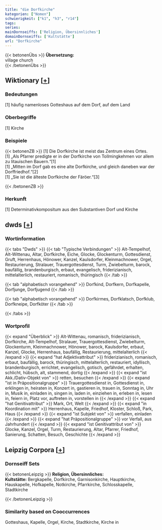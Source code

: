 ```yaml
---
title: "die Dorfkirche"
kategorien: ["Nomen"]
schwierigkeit: ["k1", "h3", "r14"]
tags:
series:
mainDornseiffs: ['Religion, Übersinnliches']
domainDornseiffs: ['Kultstätte']
url: "Dorfkirche"
---
```


{{< betonenÜbs >}}
**Übersetzung:**  
village church  
{{< /betonenÜbs >}}

## Wiktionary [[+](https://de.wiktionary.org/wiki/Dorfkirche)]

### Bedeutungen
[1] häufig namenloses Gotteshaus auf dem Dorf, auf dem Land  

### Oberbegriffe
[1] Kirche  

### Beispiele
{{< betonenZB >}}
[1] Die Dorfkirche ist meist das Zentrum eines Ortes.  
[1] „Als Pfarrer predigte er in der Dorfkirche von Tollmingkehmen vor allem zu litauischen Bauern.“[1]  
[1] „Mitten im Dorf gab es eine alte Dorfkirche, und gleich daneben war der Dorffriedhof.“[2]  
[1] „Sie ist die älteste Dorfkirche der Färöer.“[3]  

{{< /betonenZB >}}
### Herkunft
[1] Determinativkompositum aus den Substantiven Dorf und Kirche  



## dwds [[+](https://www.dwds.de/wb/Dorfkirche)]

### Wortinformation
{{< tabs "Dwds" >}}
{{< tab "Typische Verbindungen" >}}
Alt-Tempelhof, Alt-Wittenau, Altar, Dorfkirche, Eiche, Glocke, Glockenturm, Gottesdienst, Gruft, Herrenhaus, Hönower, Kanzel, Kaulsdorfer, Kleinmachnower, Orgel, Restaurierung, Stralauer, Trauergottesdienst, Turm, Zwiebelturm, barock, baufällig, brandenburgisch, erbaut, evangelisch, friderizianisch, mittelalterlich, restauriert, romanisch, thüringisch
{{< /tab >}}

{{< tab "alphabetisch vorangehend" >}}
Dorfkind, Dorfkern, Dorfkapelle, Dorfjunge, Dorfjugend
{{< /tab >}}

{{< tab "alphabetisch vorangehend" >}}
Dorfkirmes, Dorfklatsch, Dorfklub, Dorfkneipe, Dorfköter
{{< /tab >}}

{{< /tabs >}}

### Wortprofil
{{< expand "Überblick" >}} Alt-Wittenau, romanisch, friderizianisch, Dorfkirche, Alt-Tempelhof, Stralauer, Trauergottesdienst, Zwiebelturm, Glockenturm, Kleinmachnower, Hönower, barock, Kaulsdorfer, erbaut, Kanzel, Glocke, Herrenhaus, baufällig, Restaurierung, mittelalterlich {{< /expand >}}
{{< expand "hat Adjektivattribut" >}} friderizianisch, romanisch, erbaut, baufällig, barock, thüringisch, mittelalterlich, restauriert, idyllisch, brandenburgisch, errichtet, evangelisch, gotisch, gefährdet, erhalten, schlicht, hübsch, alt, stammend, dortig {{< /expand >}}
{{< expand "ist Akk./Dativ-Objekt von" >}} retten, besuchen {{< /expand >}}
{{< expand "ist in Präpositionalgruppe" >}} Trauergottesdienst in, Gottesdienst in, erklingen in, heiraten in, Konzert in, gastieren in, trauen in, Sonntag in, Uhr in, Musik in, einladen in, singen in, laden in, einziehen in, erleben in, lesen in, feiern in, Platz vor, auftreten in, vorstellen in {{< /expand >}}
{{< expand "hat Genitivattribut" >}} Mark, Ort, Welt {{< /expand >}}
{{< expand "in Koordination mit" >}} Herrenhaus, Kapelle, Friedhof, Kloster, Schloß, Park, Haus {{< /expand >}}
{{< expand "ist Subjekt von" >}} verfallen, einladen {{< /expand >}}
{{< expand "hat Präpositionalgruppe" >}} vor Verfall, aus Jahrhundert {{< /expand >}}
{{< expand "ist Genitivattribut von" >}} Glocke, Kanzel, Orgel, Turm, Restaurierung, Altar, Pfarrer, Friedhof, Sanierung, Schatten, Besuch, Geschichte {{< /expand >}}

## Leipzig Corpora [[+](https://corpora.uni-leipzig.de/en/res?word=Dorfkirche&corpusId=deu_newscrawl-public_2018)]

### Dornseiff Sets
{{< betonenLeipzig >}}
**Religion, Übersinnliches:**  
**Kultstätte:** Bergkapelle, Dorfkirche, Garnisonkirche, Hauptkirche, Hauskapelle, Hofkapelle, Notkirche, Pfarrkirche, Schlosskapelle, Stadtkirche  

{{< /betonenLeipzig >}}

### Similarity based on Cooccurrences
Gotteshaus, Kapelle, Orgel, Kirche, Stadtkirche, Kirche in

